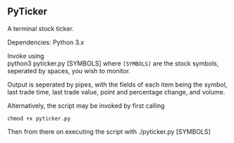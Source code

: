 PyTicker
--------

A terminal stock ticker.

Dependencies: Python 3.x

Invoke using  
	python3 pyticker.py [SYMBOLS]
where `[SYMBOLS]` are the stock symbols, seperated by spaces, you wish to monitor.

Output is seperated by pipes, with the fields of each item being the symbol, last trade time, last trade value, point and percentage change, and volume.

Alternatively, the script may be invoked by first calling

	chmod +x pyticker.py

Then from there on executing the script with
	./pyticker.py [SYMBOLS]

